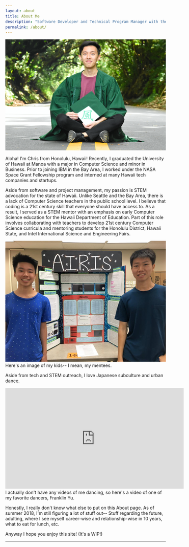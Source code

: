 ```yaml
---
layout: about
title: About Me
description: "Software Developer and Technical Program Manager with the goal of using technology to create value."
permalink: /about/
---
```


<img class="ui fluid centered large image" src="../images/chris.png">

Aloha! I'm Chris from Honolulu, Hawaii!
Recently, I graduated the University of Hawaii at Manoa with a major in Computer Science and minor in Business.
Prior to joining IBM in the Bay Area, I worked under the NASA Space Grant Fellowship program and interned at many Hawaii tech companies and startups.

Aside from software and project management, my passion is STEM advocation for the state of Hawaii.
Unlike Seattle and the Bay Area, there is a lack of Computer Science teachers in the public school level.
I believe that coding is a 21st century skill that everyone should have access to.
As a result, I served as a STEM mentor with an emphasis on early Computer Science education for the Hawaii Department of Education.
Part of this role involves collaborating with teachers to develop 21st century Computer Science curricula and mentoring students for the Honolulu District, Hawaii State, and Intel International Science and Engineering Fairs.

<img class="ui fluid centered medium image" src="../images/airisgroup.jpg">
<div class="ui form">
  <div class="ui message">
    <div class="header">Here's an image of my kids-- I mean, my mentees. </div>
  </div>
</div>

Aside from tech and STEM outreach, I love Japanese subculture and urban dance.
<iframe width="560" height="315" src="https://www.youtube.com/embed/StySpGWJTaM" frameborder="0" allow="autoplay; encrypted-media" allowfullscreen></iframe>
<div class="ui form">
  <div class="ui message">
    <div class="header">I actually don't have any videos of me dancing, so here's a video of one of my favorite dancers, Franklin Yu.</div>
  </div>
</div>

Honestly, I really don't know what else to put on this About page. As of summer 2018, I'm still figuring a lot of stuff out--
Stuff regarding the future, adulting, where I see myself career-wise and relationship-wise in 10 years, what to eat for lunch, etc.

Anyway I hope you enjoy this site! (It's a WIP!)
<hr>
